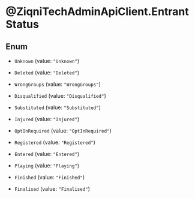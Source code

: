 # @ZiqniTechAdminApiClient.EntrantStatus

## Enum


* `Unknown` (value: `"Unknown"`)

* `Deleted` (value: `"Deleted"`)

* `WrongGroups` (value: `"WrongGroups"`)

* `Disqualified` (value: `"Disqualified"`)

* `Substituted` (value: `"Substituted"`)

* `Injured` (value: `"Injured"`)

* `OptInRequired` (value: `"OptInRequired"`)

* `Registered` (value: `"Registered"`)

* `Entered` (value: `"Entered"`)

* `Playing` (value: `"Playing"`)

* `Finished` (value: `"Finished"`)

* `Finalised` (value: `"Finalised"`)


